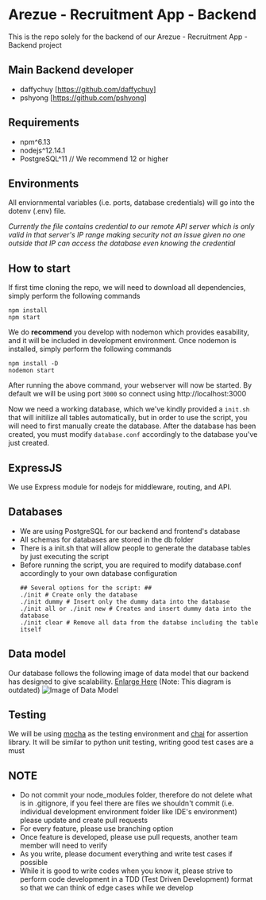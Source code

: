 # Arezue - Recruitment App - Backend
This is the repo solely for the backend of our Arezue - Recruitment App - Backend project

## Main Backend developer
- daffychuy [https://github.com/daffychuy]
- pshyong [https://github.com/pshyong]

## Requirements
- npm^6.13
- nodejs^12.14.1
- PostgreSQL^11 // We recommend 12 or higher

## Environments
All enviornmental variables (i.e. ports, database credentials) will go into the dotenv (.env) file.

*Currently the file contains credential to our remote API server which is only valid in that server's IP range making security not an issue given no one outside that IP can access the database even knowing the credential*

## How to start
If first time cloning the repo, we will need to download all dependencies, simply perform the following commands
```
npm install
npm start
```
We do **recommend** you develop with nodemon which provides easability, and it will be included in development environment.
Once nodemon is installed, simply perform the following commands
```
npm install -D
nodemon start
```
After running the above command, your webserver will now be started. By default we will be using port ```3000``` so connect using http://localhost:3000

Now we need a working database, which we've kindly provided a ```init.sh``` that will initilize all tables automatically, but in order to use the script, you will need to first manually create the database. After the database has been created, you must modify ```database.conf``` accordingly to the database you've just created.

## ExpressJS
We use Express module for nodejs for middleware, routing, and API.

## Databases
- We are using PostgreSQL for our backend and frontend's database
- All schemas for databases are stored in the db folder
- There is a init.sh that will allow people to generate the database tables by just executing the script
- Before running the script, you are required to modify database.conf accordingly to your own database configuration
    ```
    ## Several options for the script: ##
    ./init # Create only the database
    ./init dummy # Insert only the dummy data into the database
    ./init all or ./init new # Creates and insert dummy data into the database
    ./init clear # Remove all data from the databse including the table itself
    ```
## Data model
Our database follows the following image of data model that our backend has designed to give scalability.
[Enlarge Here](https://app.sqldbm.com/PostgreSQL/Share/kV3GUyt-8Z5r7qtVxQ4xGkGFrngIE8md_DYjF4jNYw0) (Note: This diagram is outdated)
![Image of Data Model](https://i.imgur.com/NbNqjvO.png)

## Testing
We will be using [mocha](https://mochajs.org/) as the testing environment and [chai](https://www.chaijs.com/) for assertion library. It will be similar to python unit testing, writing good test cases are a must

## NOTE
- Do not commit your node_modules folder, therefore do not delete what is in .gitignore, if you feel there are files we shouldn't commit (i.e. individual development environment folder like IDE's environment) please update and create pull requests
- For every feature, please use branching option
- Once feature is developed, please use pull requests, another team member will need to verify
- As you write, please document everything and write test cases if possible
- While it is good to write codes when you know it, please strive to perform code development in a TDD (Test Driven Development) format so that we can think of edge cases while we develop
